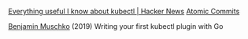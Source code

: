 
[Everything useful I know about kubectl | Hacker News](https://news.ycombinator.com/item?id=27737064)
[Atomic Commits](https://www.atomiccommits.io/everything-useful-i-know-about-kubectl)

[Benjamin Muschko](https://bmuschko.com/blog/writing-your-first-kubectl-plugin/)
(2019) Writing your first kubectl plugin with Go
